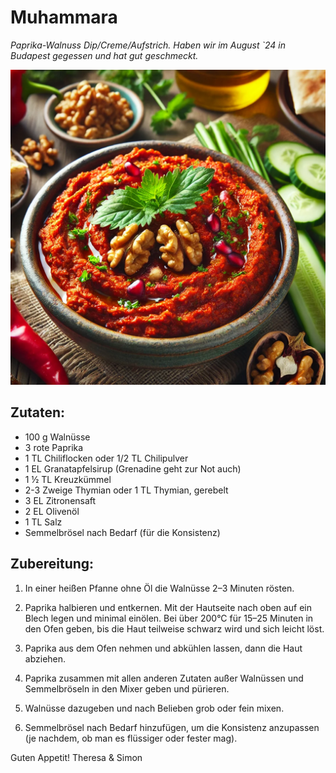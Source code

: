 # Muhammara 
*Paprika-Walnuss Dip/Creme/Aufstrich. Haben wir im August `24 in Budapest gegessen und hat gut geschmeckt.*

![Muhammara Dip](./images/muhammara-dip.jpg)

## Zutaten:
- 100 g Walnüsse
- 3 rote Paprika
- 1 TL Chiliflocken oder 1/2 TL Chilipulver
- 1 EL Granatapfelsirup (Grenadine geht zur Not auch)
- 1 ½ TL Kreuzkümmel
- 2-3 Zweige Thymian oder 1 TL Thymian, gerebelt
- 3 EL Zitronensaft
- 2 EL Olivenöl
- 1 TL Salz
- Semmelbrösel nach Bedarf (für die Konsistenz)

## Zubereitung:

1. In einer heißen Pfanne ohne Öl die Walnüsse 2–3 Minuten rösten.
   
2. Paprika halbieren und entkernen. Mit der Hautseite nach oben auf ein Blech legen und minimal einölen. Bei über 200°C für 15–25 Minuten in den Ofen geben, bis die Haut teilweise schwarz wird und sich leicht löst.

3. Paprika aus dem Ofen nehmen und abkühlen lassen, dann die Haut abziehen.

4. Paprika zusammen mit allen anderen Zutaten außer Walnüssen und Semmelbröseln in den Mixer geben und pürieren.

5. Walnüsse dazugeben und nach Belieben grob oder fein mixen.

6. Semmelbrösel nach Bedarf hinzufügen, um die Konsistenz anzupassen (je nachdem, ob man es flüssiger oder fester mag).

Guten Appetit!
Theresa & Simon
